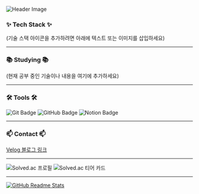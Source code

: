 ![Header Image](https://capsule-render.vercel.app/api?type=venom&color=auto&height=300&section=header&text=🐢Hello,%20I'm%20Yoonseok🏝️&fontSize=40&fontColor=101052)

### ✨ Tech Stack ✨
(기술 스택 아이콘을 추가하려면 아래에 텍스트 또는 이미지를 삽입하세요)

---

### 📚 Studying 📚
(현재 공부 중인 기술이나 내용을 여기에 추가하세요)

---

### 🛠 Tools 🛠
![Git Badge](https://img.shields.io/badge/git-F05033.svg?style=for-the-badge&logo=git&logoColor=white)
![GitHub Badge](https://img.shields.io/badge/github-181717.svg?style=for-the-badge&logo=github&logoColor=white)
![Notion Badge](https://img.shields.io/badge/Notion-F3F3F3.svg?style=for-the-badge&logo=notion&logoColor=black)

---

### 📫 Contact 📫
[Velog 블로그 링크](https://velog.io/@oka1313/Github-%EA%B9%83%ED%97%88%EB%B8%8C-%ED%94%84%EB%A1%9C%ED%95%84-%EA%BE%B8%EB%AF%B8%EA%B8%B0)

---

![Solved.ac 프로필](http://mazassumnida.wtf/api/v2/generate_badge?boj=yoonseok00)
![Solved.ac 티어 카드](http://mazandi.herokuapp.com/api?handle=yoonseok00&theme=warm)

---

[![GitHub Readme Stats](https://github-readme-stats.vercel.app/api/pin/?username=anuraghazra&repo=github-readme-stats)](https://github.com/hs-1991317-YoonseokYang/github-readme-stats)
